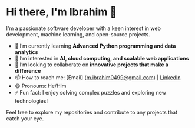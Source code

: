 # Hi there, I'm Ibrahim 👋

I'm a passionate software developer with a keen interest in web development, machine learning, and open-source projects.

- 🌱 I’m currently learning **Advanced Python programming and data analytics**
- 👀 I’m interested in **AI, cloud computing, and scalable web applications**
- 💞️ I’m looking to collaborate on **innovative projects that make a difference**
- 📫 How to reach me: [Email] (m.ibrahim0499@gmail.com) | [LinkedIn](www.linkedin.com/in/muhammad-ibrahim-kamal-9b329725a)
- 😄 Pronouns: He/Him
- ⚡ Fun fact: I enjoy solving complex puzzles and exploring new technologies!

Feel free to explore my repositories and contribute to any projects that catch your eye.

<!--
**mibrahim0499/mibrahim0499** is a ✨ _special_ ✨ repository because its `README.md` (this file) appears on your GitHub profile.
-->
